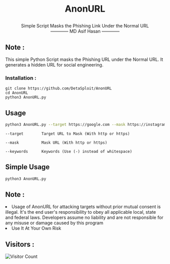 <h1><p align="center">AnonURL</p></h1>

<p align="center">Simple Script Masks the Phishing Link Under the Normal URL<br/>―――― MD Asif Hasan ――――</p>

## Note :
This simple Python Script masks the Phishing URL under the Normal URL. It generates a hidden URL for social engineering.

### Installation :

``` shell script
git clone https://github.com/DetaSploit/AnonURL
cd AnonURL
python3 AnonURL.py
```
## Usage

```bash
python3 AnonURL.py --target https://google.com --mask https://instagram.com --keywords free-likes
```

```log
--target        Target URL to Mask (With http or https)

--mask          Mask URL (With http or https)

--keywords      Keywords (Use (-) instead of whitespace)
```

## Simple Usage

```bash
python3 AnonURL.py 
```

## Note :
<li>Usage of AnonURL for attacking targets without prior mutual consent is illegal. It's the end user's responsibility to obey all applicable local, state and federal laws. Developers assume no liability and are not responsible for any misuse or damage caused by this program</li>
<li>Use It At Your Own Risk</li>


## Visitors :

![Visitor Count](https://profile-counter.glitch.me/Toxic-Noob/count.svg)
